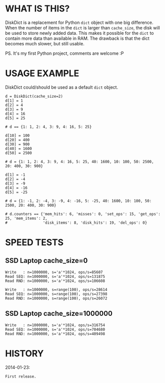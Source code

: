 WHAT IS THIS?
=============

DiskDict is a replacement for Python `dict` object with one big difference.
When the number of items in the `dict` is larger than `cache_size`, the
disk will be used to store newly added data. This makes it possible for
the `dict` to contain more data than available in RAM. The drawback is that
the dict becomes much slower, but still usable.


PS. It's my first Python project, comments are welcome :P



USAGE EXAMPLE
=============

DiskDict could/should be used as a default `dict` object.


    d = DiskDict(cache_size=2)
    d[1] = 1
    d[2] = 4
    d[3] = 9
    d[4] = 16
    d[5] = 25

    # d == {1: 1, 2: 4, 3: 9, 4: 16, 5: 25}

    d[10] = 100
    d[20] = 400
    d[30] = 900
    d[40] = 1600
    d[50] = 2500

    # d = {1: 1, 2: 4, 3: 9, 4: 16, 5: 25, 40: 1600, 10: 100, 50: 2500, 20: 400, 30: 900}

    d[1] = -1
    d[2] = -4
    d[3] = -9
    d[4] = -16
    d[5] = -25

    # d = {1: -1, 2: -4, 3: -9, 4: -16, 5: -25, 40: 1600, 10: 100, 50: 2500, 20: 400, 30: 900}

    # d.counters == {'mem_hits': 6, 'misses': 0, 'set_ops': 15, 'get_ops': 25, 'mem_items': 2,
    #                'disk_items': 8, 'disk_hits': 19, 'del_ops': 0}



SPEED TESTS
===========


SSD Laptop cache_size=0
-----------------------

    Write   : n=1000000, s='a'*1024, ops/s=85607
    Read SEQ: n=1000000, s='a'*1024, ops/s=131875
    Read RND: n=1000000, s='a'*1024, ops/s=106608

    Write   : n=1000000, s=range(100), ops/s=28614
    Read SEQ: n=1000000, s=range(100), ops/s=27398
    Read RND: n=1000000, s=range(100), ops/s=26072


SSD Laptop cache_size=1000000
-----------------------------

    Write   : n=1000000, s='a'*1024, ops/s=316754
    Read SEQ: n=1000000, s='a'*1024, ops/s=704680
    Read RND: n=1000000, s='a'*1024, ops/s=409498



HISTORY
=======

2014-01-23:

    First release.
